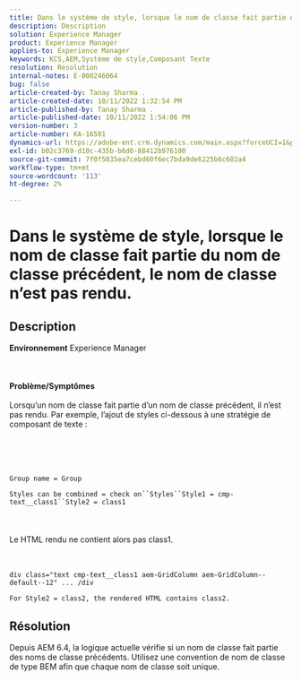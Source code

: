 ```yaml
---
title: Dans le système de style, lorsque le nom de classe fait partie du nom de classe précédent, le nom de classe n’est pas rendu.
description: Description
solution: Experience Manager
product: Experience Manager
applies-to: Experience Manager
keywords: KCS,AEM,Système de style,Composant Texte
resolution: Resolution
internal-notes: E-000246064
bug: false
article-created-by: Tanay Sharma .
article-created-date: 10/11/2022 1:32:54 PM
article-published-by: Tanay Sharma .
article-published-date: 10/11/2022 1:54:06 PM
version-number: 3
article-number: KA-16501
dynamics-url: https://adobe-ent.crm.dynamics.com/main.aspx?forceUCI=1&pagetype=entityrecord&etn=knowledgearticle&id=0bb4ac33-6949-ed11-bba2-0022480868ff
exl-id: b02c3769-d10c-435b-b6d6-88412b976100
source-git-commit: 7f0f5035ea7cebd60f6ec7bda9de6225b6c602a4
workflow-type: tm+mt
source-wordcount: '113'
ht-degree: 2%

---
```


# Dans le système de style, lorsque le nom de classe fait partie du nom de classe précédent, le nom de classe n’est pas rendu.

## Description

<b>Environnement</b>
Experience Manager
<br><br> <br><br><b>Problème/Symptômes</b><br><br>Lorsqu’un nom de classe fait partie d’un nom de classe précédent, il n’est pas rendu. Par exemple, l’ajout de styles ci-dessous à une stratégie de composant de texte :<br><br> <br><br><br>

```
Group name = Group
```

`Styles can be combined = check on``Styles``Style1 = cmp-text__class1``Style2 = class1`<br><br> <br><br>Le HTML rendu ne contient alors pas class1.<br><br><br>

```
div class="text cmp-text__class1 aem-GridColumn aem-GridColumn--default--12" ... /div
```

`For Style2 = class2, the rendered HTML contains class2.`

## Résolution


Depuis AEM 6.4, la logique actuelle vérifie si un nom de classe fait partie des noms de classe précédents. Utilisez une convention de nom de classe de type BEM afin que chaque nom de classe soit unique.
